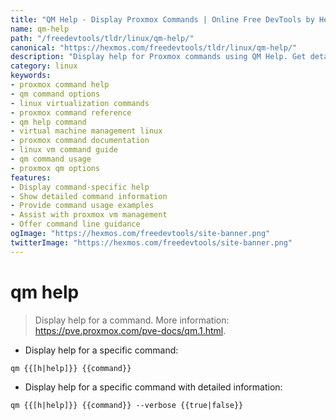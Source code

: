```yaml
---
title: "QM Help - Display Proxmox Commands | Online Free DevTools by Hexmos"
name: qm-help
path: "/freedevtools/tldr/linux/qm-help/"
canonical: "https://hexmos.com/freedevtools/tldr/linux/qm-help/"
description: "Display help for Proxmox commands using QM Help. Get detailed command information and usage examples for efficient VM management. Free online tool, no registration required."
category: linux
keywords:
- proxmox command help
- qm command options
- linux virtualization commands
- proxmox command reference
- qm help command
- virtual machine management linux
- proxmox command documentation
- linux vm command guide
- qm command usage
- proxmox qm options
features:
- Display command-specific help
- Show detailed command information
- Provide command usage examples
- Assist with proxmox vm management
- Offer command line guidance
ogImage: "https://hexmos.com/freedevtools/site-banner.png"
twitterImage: "https://hexmos.com/freedevtools/site-banner.png"
---
```


# qm help

> Display help for a command.
> More information: <https://pve.proxmox.com/pve-docs/qm.1.html>.

- Display help for a specific command:

`qm {{[h|help]}} {{command}}`

- Display help for a specific command with detailed information:

`qm {{[h|help]}} {{command}} --verbose {{true|false}}`
